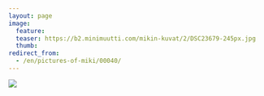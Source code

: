 ```yaml
---
layout: page
image:
  feature:
  teaser: https://b2.minimuutti.com/mikin-kuvat/2/DSC23679-245px.jpg
  thumb:
redirect_from:
  - /en/pictures-of-miki/00040/
---
```


![](https://b2.minimuutti.com/mikin-kuvat/2/DSC23679-800px.jpg)
